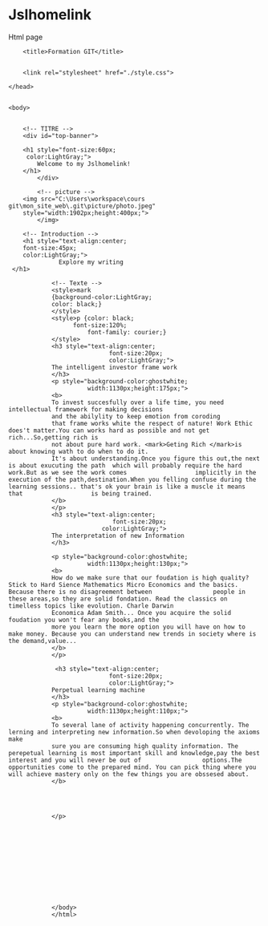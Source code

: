 #  Jslhomelink
 Html page
<html lang="fr"><head><meta http-equiv="Content-Type" content="text/html; charset=UTF-8">
        
        <title>Formation GIT</title>
        
		
		<link rel="stylesheet" href="./style.css">

	</head>
	

	<body>

       
		<!-- TITRE -->
		<div id="top-banner">
			
		<h1 style="font-size:60px;
		 color:LightGray;">
		    Welcome to my Jslhomelink!
		</h1>
	        </div>

	        <!-- picture -->
		<img src="C:\Users\workspace\cours git\mon_site_web\.git\picture/photo.jpeg"
		style="width:1902px;height:400px;">
	        </img>
		
		<!-- Introduction -->
		<h1 style="text-align:center;
		font-size:45px;
		color:LightGray;">
	              Explore my writing
	 </h1>
                
                <!-- Texte -->
                <style>mark 
                {background-color:LightGray;
                color: black;}
                </style>   
                <style>p {color: black;
                	  font-size:120%; 
                          font-family: courier;}
                </style>         
                <h3 style="text-align:center;
	                         	font-size:20px;
	                         	color:LightGray;">
                The intelligent investor frame work
                </h3>
                <p style="background-color:ghostwhite;
                          width:1130px;height:175px;">    
                <b>
                To invest succesfully over a life time, you need intellectual framework for making decisions
                and the abilylity to keep emotion from coroding 
                that frame works white the respect of nature! Work Ethic does't matter.You can works hard as possible and not get rich...So,getting rich is
                not about pure hard work. <mark>Geting Rich </mark>is about knowing wath to do when to do it.
                It's about understanding.Once you figure this out,the next is about exucuting the path  which will probably require the hard work.But as we see the work comes                   implicitly in the execution of the path,destination.When you felling confuse during the learning sessions.. that's ok your brain is like a muscle it means that                   is being trained.
                </b>
                </p>
                <h3 style="text-align:center;
		                         font-size:20px;
	                          color:LightGray;">
                The interpretation of new Information
                </h3>
                
                <p style="background-color:ghostwhite;
                          width:1130px;height:130px;">
                <b>
                How do we make sure that our foudation is high quality? Stick to Hard Sience Mathematics Micro Economics and the basics. Because there is no disagreement between                 people in these areas,so they are solid fondation. Read the classics on timelless topics like evolution. Charle Darwin
                Economica Adam Smith... Once you acquire the solid foudation you won't fear any books,and the 
                more you learn the more option you will have on how to make money. Because you can understand new trends in society where is the demand,value...
                </b> 
                </p>

                 <h3 style="text-align:center;
	                          	font-size:20px;
	                          	color:LightGray;">
                Perpetual learning machine
                </h3>
                <p style="background-color:ghostwhite;
                          width:1130px;height:110px;">
                <b>
                To several lane of activity happening concurrently. The lerning and interpreting new information.So when devoloping the axioms make 
                sure you are consuming high quality information. The perepetual learning is most important skill and knowledge,pay the best interest and you will never be out of                 options.The opportunities come to the prepared mind. You can pick thing where you will achieve mastery only on the few things you are obssesed about.  
                </b>




                </p>




                
                
                                
              
 



                </body>
                </html>
